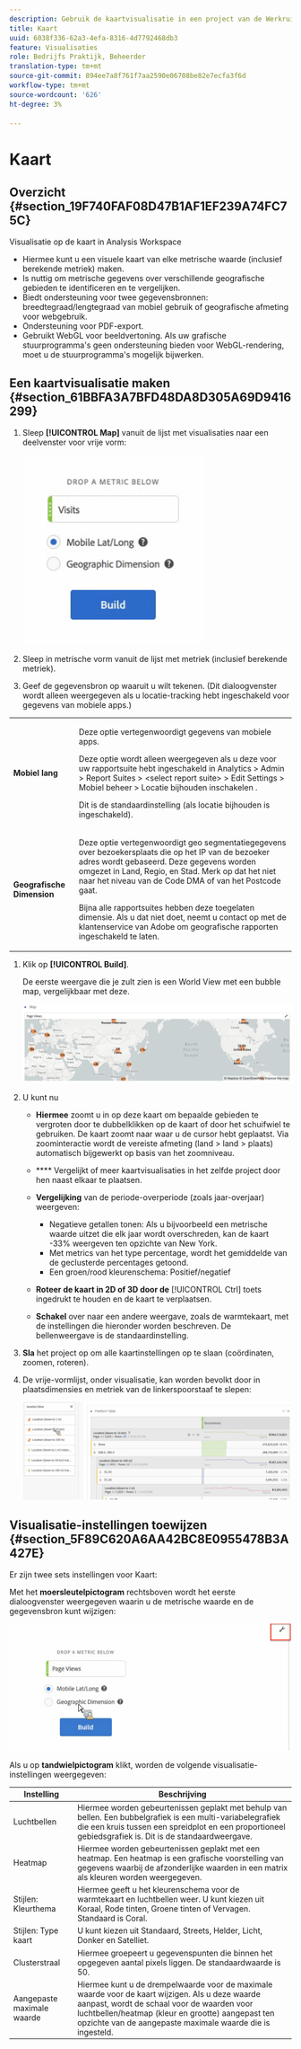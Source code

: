 ```yaml
---
description: Gebruik de kaartvisualisatie in een project van de Werkruimte.
title: Kaart
uuid: 6038f336-62a3-4efa-8316-4d7792468db3
feature: Visualisaties
role: Bedrijfs Praktijk, Beheerder
translation-type: tm+mt
source-git-commit: 894ee7a8f761f7aa2590e06708be82e7ecfa3f6d
workflow-type: tm+mt
source-wordcount: '626'
ht-degree: 3%

---
```



# Kaart

## Overzicht {#section_19F740FAF08D47B1AF1EF239A74FC75C}

Visualisatie op de kaart in Analysis Workspace

* Hiermee kunt u een visuele kaart van elke metrische waarde (inclusief berekende metriek) maken.
* Is nuttig om metrische gegevens over verschillende geografische gebieden te identificeren en te vergelijken.
* Biedt ondersteuning voor twee gegevensbronnen: breedtegraad/lengtegraad van mobiel gebruik of geografische afmeting voor webgebruik.
* Ondersteuning voor PDF-export.
* Gebruikt WebGL voor beeldvertoning. Als uw grafische stuurprogramma&#39;s geen ondersteuning bieden voor WebGL-rendering, moet u de stuurprogramma&#39;s mogelijk bijwerken.

## Een kaartvisualisatie maken {#section_61BBFA3A7BFD48DA8D305A69D9416299}

1. Sleep **[!UICONTROL Map]** vanuit de lijst met visualisaties naar een deelvenster voor vrije vorm:

   ![](assets/map-viz1.png)

1. Sleep in metrische vorm vanuit de lijst met metriek (inclusief berekende metriek).
1. Geef de gegevensbron op waaruit u wilt tekenen. (Dit dialoogvenster wordt alleen weergegeven als u locatie-tracking hebt ingeschakeld voor gegevens van mobiele apps.)

<table id="table_CD54B433464B4282A7524FB187016C47"> 
 <tbody> 
  <tr> 
   <td colname="col1"> <p><b>Mobiel lang</b> </p> </td> 
   <td colname="col2"> <p>Deze optie vertegenwoordigt gegevens van mobiele apps. </p> <p>Deze optie wordt alleen weergegeven als u deze voor uw rapportsuite hebt ingeschakeld in <span class="ignoretag"> <span class="uicontrol"> Analytics </span> &gt; <span class="uicontrol"> Admin </span> &gt; <span class="uicontrol"> Report Suites </span> &gt; <span class="uicontrol"> &lt;select report suite&gt; </span> &gt; <span class="uicontrol"> Edit Settings </span> &gt; <span class="uicontrol"> Mobiel beheer </span> &gt; <span class="uicontrol"> Locatie bijhouden inschakelen </span> </span>. </p> <p>Dit is de standaardinstelling (als locatie bijhouden is ingeschakeld). </p> </td> 
  </tr> 
  <tr> 
   <td colname="col1"> <p><b>Geografische Dimension  </b> </p> </td> 
   <td colname="col2"> <p>Deze optie vertegenwoordigt geo segmentatiegegevens over bezoekersplaats die op het IP van de bezoeker adres wordt gebaseerd. Deze gegevens worden omgezet in Land, Regio, en Stad. Merk op dat het niet naar het niveau van de Code DMA of van het Postcode gaat. </p> <p>Bijna alle rapportsuites hebben deze toegelaten dimensie. Als u dat niet doet, neemt u contact op met de klantenservice van Adobe om geografische rapporten ingeschakeld te laten. </p> </td> 
  </tr> 
 </tbody> 
</table>

1. Klik op **[!UICONTROL Build]**.

   De eerste weergave die je zult zien is een World View met een bubble map, vergelijkbaar met deze.

   ![](assets/bubble-world-view.png)

1. U kunt nu

   * **Hiermee** zoomt u in op deze kaart om bepaalde gebieden te vergroten door te dubbelklikken op de kaart of door het schuifwiel te gebruiken. De kaart zoomt naar waar u de cursor hebt geplaatst. Via zoominteractie wordt de vereiste afmeting (land > land > plaats) automatisch bijgewerkt op basis van het zoomniveau.
   * **** Vergelijkt of meer kaartvisualisaties in het zelfde project door hen naast elkaar te plaatsen.
   * **Vergelijking** van de periode-overperiode (zoals jaar-overjaar) weergeven:

      * Negatieve getallen tonen: Als u bijvoorbeeld een metrische waarde uitzet die elk jaar wordt overschreden, kan de kaart -33% weergeven ten opzichte van New York.
      * Met metrics van het type percentage, wordt het gemiddelde van de geclusterde percentages getoond.
      * Een groen/rood kleurenschema: Positief/negatief
   * **Roteer de kaart in 2D of 3D door de**   [!UICONTROL Ctrl] toets ingedrukt te houden en de kaart te verplaatsen.

   * **Schakel** over naar een andere weergave, zoals de warmtekaart, met de  [](/help/analyze/analysis-workspace/visualizations/map-visualization.md#section_5F89C620A6AA42BC8E0955478B3A427E) instellingen die hieronder worden beschreven. De bellenweergave is de standaardinstelling.


1. **Sla** het project op om alle kaartinstellingen op te slaan (coördinaten, zoomen, roteren).
1. De vrije-vormlijst, onder visualisatie, kan worden bevolkt door in plaatsdimensies en metriek van de linkerspoorstaaf te slepen:

   ![](assets/location-dimensions.png)

## Visualisatie-instellingen toewijzen {#section_5F89C620A6AA42BC8E0955478B3A427E}

Er zijn twee sets instellingen voor Kaart:

Met het **moersleutelpictogram** rechtsboven wordt het eerste dialoogvenster weergegeven waarin u de metrische waarde en de gegevensbron kunt wijzigen:

![](assets/map-wrench.png)

Als u op **tandwielpictogram** klikt, worden de volgende visualisatie-instellingen weergegeven:

| Instelling | Beschrijving |
|--- |--- |
| Luchtbellen | Hiermee worden gebeurtenissen geplakt met behulp van bellen. Een bubbelgrafiek is een multi-variabelegrafiek die een kruis tussen een spreidplot en een proportioneel gebiedsgrafiek is. Dit is de standaardweergave. |
| Heatmap | Hiermee worden gebeurtenissen geplakt met een heatmap. Een heatmap is een grafische voorstelling van gegevens waarbij de afzonderlijke waarden in een matrix als kleuren worden weergegeven. |
| Stijlen: Kleurthema | Hiermee geeft u het kleurenschema voor de warmtekaart en luchtbellen weer. U kunt kiezen uit Koraal, Rode tinten, Groene tinten of Vervagen. Standaard is Coral. |
| Stijlen: Type kaart | U kunt kiezen uit Standaard, Streets, Helder, Licht, Donker en Satelliet. |
| Clusterstraal | Hiermee groepeert u gegevenspunten die binnen het opgegeven aantal pixels liggen. De standaardwaarde is 50. |
| Aangepaste maximale waarde | Hiermee kunt u de drempelwaarde voor de maximale waarde voor de kaart wijzigen. Als u deze waarde aanpast, wordt de schaal voor de waarden voor luchtbellen/heatmap (kleur en grootte) aangepast ten opzichte van de aangepaste maximale waarde die is ingesteld. |
